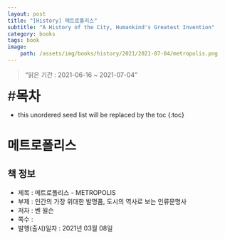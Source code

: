 ```yaml
---
layout: post
title: "[History] 메트로폴리스"
subtitle: "A History of the City, Humankind's Greatest Invention"
category: books
tags: book
image:
    path: /assets/img/books/history/2021/2021-07-04/metropolis.png
---
```


> “읽은 기간 : 2021-06-16 ~ 2021-07-04”

<span style="font-size:30px;">\#**목차**</span>
* this unordered seed list will be replaced by the toc
{:toc}

# 메트로폴리스

## 책 정보
- 제목 : 메트로폴리스 - METROPOLIS
- 부제 : 인간의 가장 위대한 발명품, 도시의 역사로 보는 인류문명사
- 저자 : 벤 윌슨
- 쪽수 :
- 발행(출시)일자 : 2021년 03월 08일